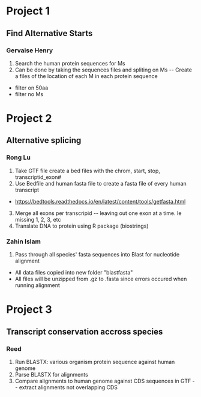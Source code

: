 # Project 1 
## Find Alternative Starts
### Gervaise Henry

1. Search the human protein sequences for Ms
2. Can be done by taking the sequences files and spliting on Ms -- Create a files of the location of each M in each protein sequence
 - filter on 50aa
 - filter no Ms

# Project 2
## Alternative splicing
### Rong Lu
1. Take GTF file create a bed files with the chrom, start, stop, transcriptid_exon#
2. Use Bedfile and human fasta file to create a fasta file of every human transcript
  - https://bedtools.readthedocs.io/en/latest/content/tools/getfasta.html
3. Merge all exons per transcripid -- leaving out one exon at a time.  Ie missing 1, 2, 3, etc
4. Translate DNA to protein using R package (biostrings)

### Zahin Islam 
1. Pass through all species' fasta sequences into Blast for nucleotide alignment 
* All data files copied into new folder "blastfasta" 
* All files will be unzipped from .gz to .fasta since errors occured when running alignment 

# Project 3
## Transcript conservation accross species
### Reed
1. Run BLASTX: various organism protein sequence against human genome
2. Parse BLASTX for alignments
3. Compare alignments to human genome against CDS sequences in GTF -- extract alignments not overlapping CDS

